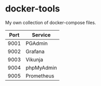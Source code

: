 # docker-tools
My own collection of docker-compose files.

| Port | Service    |
| ---- | ---------- |
| 9001 | PGAdmin    |
| 9002 | Grafana    |
| 9003 | Vikunja    |
| 9004 | phpMyAdmin |
| 9005 | Prometheus |
